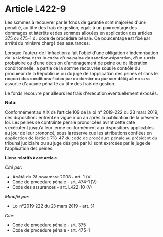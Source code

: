 # Article L422-9

Les sommes à recouvrer par le fonds de garantie sont majorées d'une pénalité, au titre des frais de gestion, égale à un
pourcentage des dommages et intérêts et des sommes allouées en application des articles 375 ou 475-1 du code de procédure
pénale. Ce pourcentage est fixé par arrêté du ministre chargé des assurances. 

Lorsque l'auteur de l'infraction a fait l'objet d'une obligation d'indemnisation de la victime dans le cadre d'une peine de
sanction-réparation, d'un      sursis probatoire ou d'une décision d'aménagement de peine ou de libération conditionnelle, la
partie de la somme recouvrée sous le contrôle du procureur de la République ou du juge de l'application des peines et dans le
respect des conditions fixées par ce dernier ou par son délégué ne sera assortie d'aucune pénalité au titre des frais de
gestion. 

Le fonds recouvre par ailleurs les frais d'exécution éventuellement exposés.

**Nota:**

Conformément au XIX de l’article 109 de la loi n° 2019-222 du 23 mars 2019, ces dispositions entrent en vigueur un an après
la publication de la présente loi. Les peines de contrainte pénale prononcées avant cette date s’exécutent jusqu’à leur terme
conformément aux dispositions applicables au jour de leur prononcé, sous la réserve que les attributions confiées en
application de l’article 713-47 du code de procédure pénale au président du tribunal judiciaire ou au juge désigné par lui
sont exercées par le juge de l’application des peines.

**Liens relatifs à cet article**

_Cité par_:

  - Arrêté du 28 novembre 2008 - art. 1 (V)
  - Code de procédure pénale - art. 474-1 (V)
  - Code des assurances - art. L422-10 (V)

_Modifié par_:

  - Loi n°2019-222 du 23 mars 2019 - art. 81

_Cite_:

  - Code de procédure pénale - art. 375
  - Code de procédure pénale - art. 475-1

